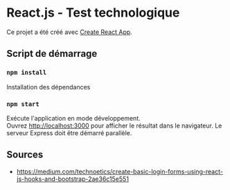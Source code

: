# React.js - Test technologique

Ce projet a été créé avec [Create React App](https://github.com/facebook/create-react-app).

## Script de démarrage

### `npm install`
Installation des dépendances

### `npm start`

Exécute l'application en mode développement.\
Ouvrez [http://localhost:3000](http://localhost:3000) pour afficher le résultat dans le navigateur.
Le serveur Express doit être démarré parallèle.

## Sources
- https://medium.com/technoetics/create-basic-login-forms-using-react-js-hooks-and-bootstrap-2ae36c15e551
